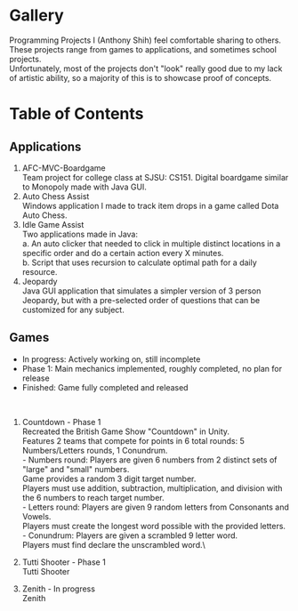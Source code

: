 # Gallery
Programming Projects I (Anthony Shih) feel comfortable sharing to others.\
These projects range from games to applications, and sometimes school projects.\
Unfortunately, most of the projects don't "look" really good due to my lack of artistic ability, so a majority of this is to showcase proof of concepts.

# Table of Contents
## Applications
  1. AFC-MVC-Boardgame\
    Team project for college class at SJSU: CS151. Digital boardgame similar to Monopoly made with Java GUI.
  2. Auto Chess Assist\
    Windows application I made to track item drops in a game called Dota Auto Chess.
  3. Idle Game Assist\
    Two applications made in Java:\
      a. An auto clicker that needed to click in multiple distinct locations in a specific order and do a certain action every X minutes.\
      b. Script that uses recursion to calculate optimal path for a daily resource.
  4. Jeopardy\
    Java GUI application that simulates a simpler version of 3 person Jeopardy, but with a pre-selected order of questions that can be customized for any subject.

## Games

- In progress: Actively working on, still incomplete
- Phase 1: Main mechanics implemented, roughly completed, no plan for release
- Finished: Game fully completed and released
</br>

  1. Countdown - Phase 1 \
    Recreated the British Game Show "Countdown" in Unity.\
    Features 2 teams that compete for points in 6 total rounds: 5 Numbers/Letters rounds, 1 Conundrum.\
    - Numbers round: Players are given 6 numbers from 2 distinct sets of "large" and "small" numbers.\
    Game provides a random 3 digit target number. \
    Players must use addition, subtraction, multiplication, and division with the 6 numbers to reach target number.\
    - Letters round: Players are given 9 random letters from Consonants and Vowels.\
    Players must create the longest word possible with the provided letters.\
    - Conundrum: Players are given a scrambled 9 letter word.\
    Players must find declare the unscrambled word.\
    
  2. Tutti Shooter - Phase 1 \
    Tutti Shooter
  3. Zenith - In progress \
    Zenith
